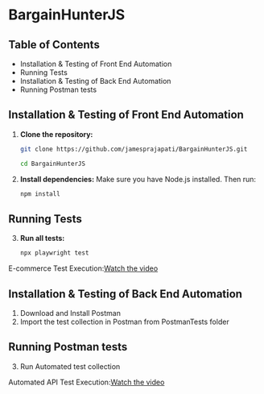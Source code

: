 # BargainHunterJS

## Table of Contents
- Installation & Testing of Front End Automation
- Running Tests
- Installation & Testing of Back End Automation
- Running Postman tests


## Installation & Testing of Front End Automation

1. **Clone the repository:**
   ```bash
   git clone https://github.com/jamesprajapati/BargainHunterJS.git
   
   cd BargainHunterJS
   ```
2. **Install dependencies:** Make sure you have Node.js installed. Then run:   
    ```bash
    npm install
    ```
## Running Tests
3. **Run all tests:**
   ```bash
   npx playwright test
   ```
E-commerce Test Execution:[Watch the video](https://github.com/jamesprajapati/BargainHunterJS/blob/main/Execution%20videos/Ecommarce%20Test%20execution.mp4)
   
## Installation & Testing of Back End Automation

1. Download and Install Postman 
2. Import the test collection in Postman from PostmanTests folder

##  Running Postman tests
3. Run Automated test collection

Automated API Test Execution:[Watch the video](https://github.com/jamesprajapati/BargainHunterJS/blob/main/Execution%20videos/Automated%20Api%20test%20execution.mp4)
